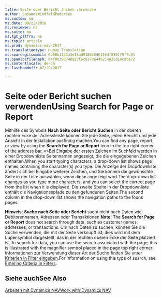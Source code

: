 ```yaml
---
title: Seite oder Bericht suchen verwenden
author: SusanneWindfeldPedersen
ms.custom: na
ms.date: 09/22/2016
ms.reviewer: na
ms.suite: na
ms.tgt_pltfrm: na
ms.topic: article
ms.prod: dynamics-nav-2017
ms.translationtype: Human Translation
ms.sourcegitcommit: 6b60b1344a1e18ad91863046110df880f75f7c04
ms.openlocfilehash: b4f0039d740823fac0270e44b254a35d1bcdba72
ms.contentlocale: de-ch
ms.lasthandoff: 07/19/2017

---
```


# <a name="using-search-for-page-or-report"></a><span data-ttu-id="dbb9a-102">Seite oder Bericht suchen verwenden</span><span class="sxs-lookup"><span data-stu-id="dbb9a-102">Using Search for Page or Report</span></span>
<span data-ttu-id="dbb9a-103">Mithilfe des Symbols **Nach Seite oder Bericht Suchen** in der oberen rechten Ecke der Adressleiste können Sie jede Seite, jeden Bericht und jede Ansicht in der Installation ausfindig machen.</span><span class="sxs-lookup"><span data-stu-id="dbb9a-103">You can find any page, report, or view by using the **Search for Page or Report** icon in the top right corner of the address bar.</span></span>
<span data-ttu-id="dbb9a-104">«»Bei Eingabe der ersten Zeichen im Suchfeld werden in einer Dropdownliste Seitennamen angezeigt, die die eingegebenen Zeichen enthalten.</span><span class="sxs-lookup"><span data-stu-id="dbb9a-104">When you start typing characters, a drop-down list shows page names containing the character(s) you type.</span></span> <span data-ttu-id="dbb9a-105">Die Anzeige der Dropdownliste ändert sich bei Eingabe weiterer Zeichen, und Sie können die gewünschte Seite in der Liste auswählen, wenn diese angezeigt wird.</span><span class="sxs-lookup"><span data-stu-id="dbb9a-105">The drop-down list changes as you type more characters, and you can select the correct page from the list when it is displayed.</span></span> <span data-ttu-id="dbb9a-106">Die zweite Spalte in der Dropdownliste enthält die Navigationsspfade zu den gefundenen Seiten.</span><span class="sxs-lookup"><span data-stu-id="dbb9a-106">The second column in the drop-down list shows the navigation paths to the found pages.</span></span>

<span data-ttu-id="dbb9a-107">**Hinweis**: **Suche nach Seite oder Bericht** sucht nicht nach Daten wie Debitorennamen, Adressen oder Transaktionen.</span><span class="sxs-lookup"><span data-stu-id="dbb9a-107">**Note**: The **Search for Page or Report** does not search through data, such as customer names, addresses, or transactions.</span></span> <span data-ttu-id="dbb9a-108">Um nach Daten zu suchen, können Sie die Suche verwenden, die mit der Seite verknüpft ist; dies wird mit dem Lupensymbol dargestellt, das in der rechten oberen Ecke der Seite platziert ist.</span><span class="sxs-lookup"><span data-stu-id="dbb9a-108">To search for data, you can use the search associated with the page; this is illustrated with the magnifier symbol placed in the page top right corner.</span></span> <span data-ttu-id="dbb9a-109">Informationen zur Verwendung dieser Art der Suche finden Sie unter [Kriterien in Filter eingeben](ui-enter-criteria-filters.md).</span><span class="sxs-lookup"><span data-stu-id="dbb9a-109">For information on using this type of search, see [Entering Criteria in Filters](ui-enter-criteria-filters.md).</span></span>

## <a name="see-also"></a><span data-ttu-id="dbb9a-110">Siehe auch</span><span class="sxs-lookup"><span data-stu-id="dbb9a-110">See Also</span></span>
[<span data-ttu-id="dbb9a-111">Arbeiten mit Dynamics NAV</span><span class="sxs-lookup"><span data-stu-id="dbb9a-111">Work with Dynamics NAV</span></span>](ui-work-product.md)

